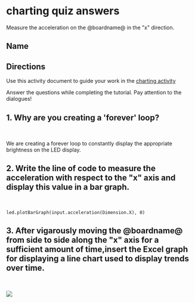 # charting quiz answers

Measure the acceleration on the @boardname@ in the "x" direction. 


## Name

## Directions

Use this activity document to guide your work in the [charting activity](/lessons/charting)

Answer the questions while completing the tutorial. Pay attention to the dialogues!

## 1. Why are you creating a 'forever' loop?

<br/>

We are creating a forever loop to constantly display the appropriate brightness on the LED display.

## 2. Write the line of code to measure the acceleration with respect to the "x" axis and display this value in a bar graph.

<br/>

```blocks
led.plotBarGraph(input.acceleration(Dimension.X), 0)
```

## 3. After vigarously moving the @boardname@ from side to side along the "x" axis for a sufficient amount of time,insert the Excel graph for displaying a line chart used to display trends over time. 

<br/>

![](/static/mb/line_chart.png)

